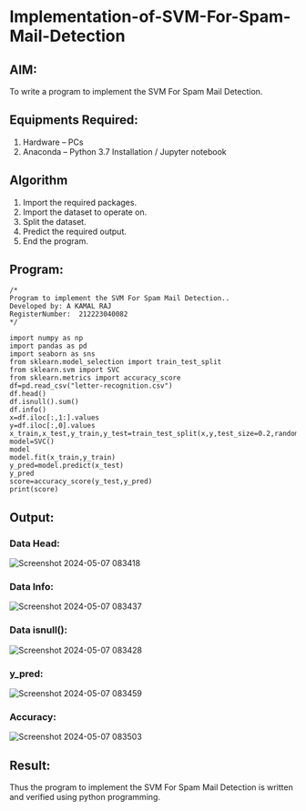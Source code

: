 # Implementation-of-SVM-For-Spam-Mail-Detection

## AIM:
To write a program to implement the SVM For Spam Mail Detection.

## Equipments Required:
1. Hardware – PCs
2. Anaconda – Python 3.7 Installation / Jupyter notebook

## Algorithm
1. Import the required packages.
2. Import the dataset to operate on.
3. Split the dataset.
4. Predict the required output.
5. End the program.

## Program:
```
/*
Program to implement the SVM For Spam Mail Detection..
Developed by: A KAMAL RAJ
RegisterNumber:  212223040082
*/
```
```
import numpy as np
import pandas as pd
import seaborn as sns
from sklearn.model_selection import train_test_split
from sklearn.svm import SVC
from sklearn.metrics import accuracy_score
df=pd.read_csv("letter-recognition.csv")
df.head()
df.isnull().sum()
df.info()
x=df.iloc[:,1:].values
y=df.iloc[:,0].values
x_train,x_test,y_train,y_test=train_test_split(x,y,test_size=0.2,random_state=1)
model=SVC()
model
model.fit(x_train,y_train)
y_pred=model.predict(x_test)
y_pred
score=accuracy_score(y_test,y_pred)
print(score)
```

## Output:
### Data Head:

![Screenshot 2024-05-07 083418](https://github.com/VisHinu24/Implementation-of-SVM-For-Spam-Mail-Detection/assets/144244396/29117440-d3ff-413c-bbb0-be046677a57f)

### Data Info:
![Screenshot 2024-05-07 083437](https://github.com/VisHinu24/Implementation-of-SVM-For-Spam-Mail-Detection/assets/144244396/762c7c9c-4ff4-48a5-a58c-13b090b4dccd)


### Data isnull():

![Screenshot 2024-05-07 083428](https://github.com/VisHinu24/Implementation-of-SVM-For-Spam-Mail-Detection/assets/144244396/bfb1c7c7-0383-4a8c-924e-c7221ac0a958)

### y_pred:
![Screenshot 2024-05-07 083459](https://github.com/VisHinu24/Implementation-of-SVM-For-Spam-Mail-Detection/assets/144244396/0c0f4eac-6e2e-4a93-b638-b518b982f7b6)


### Accuracy:

![Screenshot 2024-05-07 083503](https://github.com/VisHinu24/Implementation-of-SVM-For-Spam-Mail-Detection/assets/144244396/9ca8cbbe-fa82-43f2-8356-7ba97baa654b)


## Result:
Thus the program to implement the SVM For Spam Mail Detection is written and verified using python programming.
